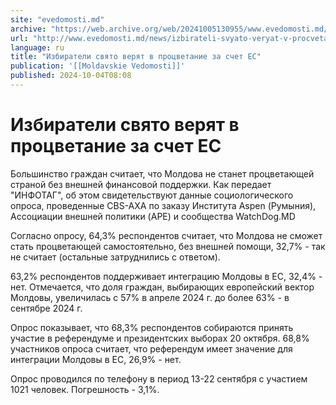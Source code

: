 ```yaml
---
site: "evedomosti.md"
archive: "https://web.archive.org/web/20241005130955/www.evedomosti.md/news/izbirateli-svyato-veryat-v-procvetanie-za-chuzhoj-schet-napr"
url: "http://www.evedomosti.md/news/izbirateli-svyato-veryat-v-procvetanie-za-chuzhoj-schet-napr"
language: ru
title: "Избиратели свято верят в процветание за счет ЕС"
publication: '[[Moldavskie Vedomosti]]'
published: 2024-10-04T08:08
---
```


# Избиратели свято верят в процветание за счет ЕС

Большинство граждан считает, что Молдова не станет процветающей страной без внешней финансовой поддержки. Как передает "ИНФОТАГ", об этом свидетельствуют данные социологического опроса, проведенные CBS-AXA по заказу Института Aspen (Румыния), Ассоциации внешней политики (APE) и сообщества WatchDog.MD

Согласно опросу, 64,3% респондентов считает, что Молдова не сможет стать процветающей самостоятельно, без внешней помощи, 32,7% - так не считает (остальные затруднились с ответом).

63,2% респондентов поддерживает интеграцию Молдовы в ЕС, 32,4% - нет. Отмечается, что доля граждан, выбирающих европейский вектор Молдовы, увеличилась с 57% в апреле 2024 г. до более 63% - в сентябре 2024 г.

Опрос показывает, что 68,3% респондентов собираются принять участие в референдуме и президентских выборах 20 октября. 68,8% участников опроса считает, что референдум имеет значение для интеграции Молдовы в ЕС, 26,9% - нет.

Опрос проводился по телефону в период 13-22 сентября с участием 1021 человек. Погрешность - 3,1%.